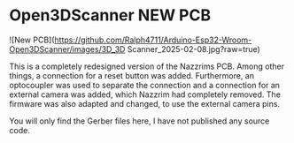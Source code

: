 # Open3DScanner NEW PCB
![New PCB](https://github.com/Ralph4711/Arduino-Esp32-Wroom-Open3DScanner/images/3D_3D Scanner_2025-02-08.jpg?raw=true)

This is a completely redesigned version of the Nazzrims PCB.
Among other things, a connection for a reset button was added.
Furthermore, an optocoupler was used to separate the connection and a connection for an external camera was added, which Nazzrim had completely removed.
The firmware was also adapted and changed, to use the external camera pins.

You will only find the Gerber files here, I have not published any source code.


